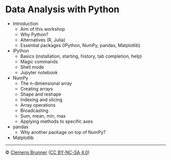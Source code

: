 Data Analysis with Python
=========================

- Introduction
  - Aim of this workshop
  - Why Python?
  - Alternatives (R, Julia)
  - Essential packages (IPython, NumPy, pandas, Matplotlib)
- IPython
  - Basics (installation, starting, history, tab completion, help)
  - Magic commands
  - Shell mode
  - Jupyter notebook
- NumPy
  - The n-dimensional array
  - Creating arrays
  - Shape and reshape
  - Indexing and slicing
  - Array operations
  - Broadcasting
  - Sum, mean, min, max
  - Applying methods to specific axes
- pandas
  - Why another package on top of NumPy?
- Matplotlib

---
© [Clemens Brunner](https://cbrnr.github.io/) ([CC BY-NC-SA 4.0](https://creativecommons.org/licenses/by-nc-sa/4.0/))